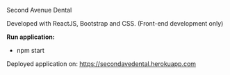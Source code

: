 Second Avenue Dental

Developed with ReactJS, Bootstrap and CSS. (Front-end development only)

**Run application:**

- npm start

Deployed application on: https://secondavedental.herokuapp.com
